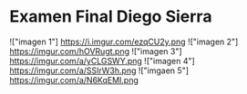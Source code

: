 # Examen Final Diego Sierra
!["imagen 1"]
https://i.imgur.com/ezqCU2y.png
!["imagen 2"]
https://imgur.com/hOVRugt.png
!["imagen 3"]
https://imgur.com/a/yCLGSWY.png
!["imagen 4"]
https://imgur.com/a/SSIrW3h.png
!["imgaen 5"]
https://imgur.com/a/N6KqEMI.png
